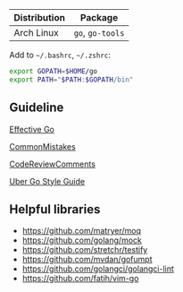 | Distribution | Package          |
| ------------ | ---------------- |
| Arch Linux   | `go`, `go-tools` |

Add to `~/.bashrc`, `~/.zshrc`:

```sh
export GOPATH=$HOME/go
export PATH="$PATH:$GOPATH/bin"
```

## Guideline

[Effective Go](https://go.dev/doc/effective_go)

[CommonMistakes](https://github.com/golang/go/wiki/CommonMistakes)

[CodeReviewComments](https://github.com/golang/go/wiki/CodeReviewComments)

[Uber Go Style Guide](https://github.com/uber-go/guide/blob/master/style.md)

## Helpful libraries

- https://github.com/matryer/moq
- https://github.com/golang/mock
- https://github.com/stretchr/testify
- https://github.com/mvdan/gofumpt
- https://github.com/golangci/golangci-lint
- https://github.com/fatih/vim-go
